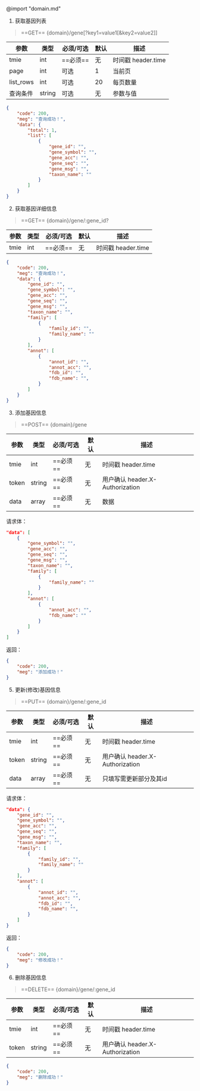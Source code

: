 @import "domain.md"

1. 获取基因列表

> ==GET== {domain}/gene[?key1=value1[&key2=value2]]

|参数|类型|必须/可选|默认|描述|
|-|-|-|-|-|
|tmie|int|==必须==|无|时间戳 header.time|
|page|int|可选|1|当前页|
|list_rows|int|可选|20|每页数量|
|查询条件|string|可选|无|参数与值|

```json {.line-numbers}
{
    "code": 200,
    "meg": "查询成功！",
    "data": {
        "total": 1,
        "list": [
            {
                "gene_id": "",
                "gene_symbol": "",
                "gene_acc": "",
                "gene_seq": "",
                "gene_msg": "",
                "taxon_name": ""
            }
        ]
    }
}
```

2. 获取基因详细信息

> ==GET== {domain}/gene/:gene_id?

|参数|类型|必须/可选|默认|描述|
|-|-|-|-|-|
|tmie|int|==必须==|无|时间戳 header.time|

```json {.line-numbers}
{
    "code": 200,
    "meg": "查询成功！",
    "data": {
        "gene_id": "",
        "gene_symbol": "",
        "gene_acc": "",
        "gene_seq": "",
        "gene_msg": "",
        "taxon_name": "",
        "family": [
            {
                "family_id": "",
                "family_name": ""
            }
        ],
        "annot": [
            {
                "annot_id": "",
                "annot_acc": "",
                "fdb_id": "",
                "fdb_name": "",
            }
        ]
    }
}
```

3. 添加基因信息

> ==POST== {domain}/gene

|参数|类型|必须/可选|默认|描述|
|-|-|-|-|-|
|tmie|int|==必须==|无|时间戳 header.time|
|token|string|==必须==|无|用户确认 header.X-Authorization|
|data|array|==必须==|无|数据|

请求体：
```json {.line-numbers}
"data": [
    {
        "gene_symbol": "",
        "gene_acc": "",
        "gene_seq": "",
        "gene_msg": "",
        "taxon_name": "",
        "family": [
            {
                "family_name": ""
            }
        ],
        "annot": [
            {
                "annot_acc": "",
                "fdb_name": ""
            }
        ]
    }
]
```

返回：
```json {.line-numbers}
{
    "code": 200,
    "meg": "添加成功！"
}
```


5. 更新(修改)基因信息

> ==PUT== {domain}/gene/:gene_id

|参数|类型|必须/可选|默认|描述|
|-|-|-|-|-|
|tmie|int|==必须==|无|时间戳 header.time|
|token|string|==必须==|无|用户确认 header.X-Authorization|
|data|array|==必须==|无|只填写需更新部分及其id|

请求体：
```json {.line-numbers}
"data": {
    "gene_id": "",
    "gene_symbol": "",
    "gene_acc": "",
    "gene_seq": "",
    "gene_msg": "",
    "taxon_name": "",
    "family": [
        {
            "family_id": "",
            "family_name": ""
        }
    ],
    "annot": [
        {
            "annot_id": "",
            "annot_acc": "",
            "fdb_id": "",
            "fdb_name": "",
        }
    ]
}
```

返回：
```json {.line-numbers}
{
    "code": 200,
    "meg": "修改成功！"
}
```

6. 删除基因信息

> ==DELETE== {domain}/gene/:gene_id

|参数|类型|必须/可选|默认|描述|
|-|-|-|-|-|
|tmie|int|==必须==|无|时间戳 header.time|
|token|string|==必须==|无|用户确认 header.X-Authorization|

```json {.line-numbers}
{
    "code": 200,
    "meg": "删除成功！"
}
```